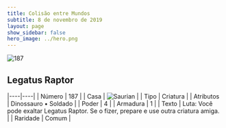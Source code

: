 ```yaml
---
title: Colisão entre Mundos
subtitle: 8 de novembro de 2019
layout: page
show_sidebar: false
hero_image: ../hero.png
---
```


![187](https://cdn.keyforgegame.com/media/card_front/pt/452_187_Q2PGRM7X9Q28_pt.png)

## Legatus Raptor

|----|----|
| Número | 187 |
| Casa | ![Saurian](https://archonarcana.com/images/thumb/9/9e/Saurian_P.png/22px-Saurian_P.png "Sauro") |
| Tipo | Criatura |
| Atributos | Dinossauro • Soldado |
| Poder | 4 |
| Armadura | 1 |
| Texto | Luta: Você pode exaltar Legatus Raptor. Se o fizer, prepare e use outra criatura amiga. |
| Raridade | Comum |
